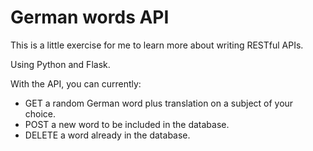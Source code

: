 # German words API

This is a little exercise for me to learn more about writing RESTful APIs.

Using Python and Flask.

With the API, you can currently:
- GET a random German word plus translation on a subject of your choice.
- POST a new word to be included in the database.
- DELETE a word already in the database.
